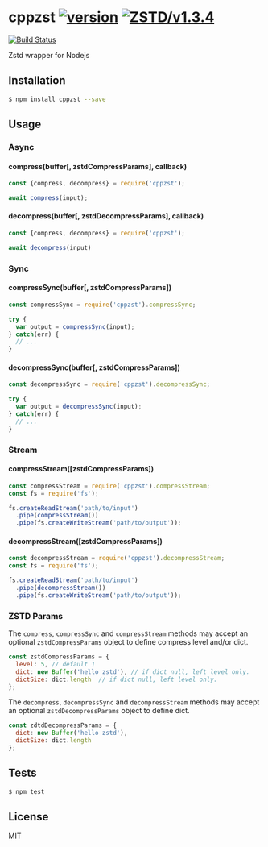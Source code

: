 cppzst [![version](https://img.shields.io/npm/v/cppzst.svg)](https://www.npmjs.com/package/cppzst) [![ZSTD/v1.3.4](https://img.shields.io/badge/ZSTD-v1.3.4-green.svg)](https://github.com/facebook/zstd/releases/tag/v1.4.5)
=====

[![Build Status][1]][2]

[1]: https://travis-ci.org/zwb-ict/cppzst.svg?branch=master
[2]: https://travis-ci.org/zwb-ict/cppzst

Zstd wrapper for Nodejs

## Installation

```bash
$ npm install cppzst --save
```

## Usage

### Async

#### compress(buffer[, zstdCompressParams], callback)

```javascript
const {compress, decompress} = require('cppzst');

await compress(input);

```
#### decompress(buffer[, zstdDecompressParams], callback)

```javascript
const {compress, decompress} = require('cppzst');

await decompress(input)
```

### Sync

#### compressSync(buffer[, zstdCompressParams])

```javascript
const compressSync = require('cppzst').compressSync;

try {
  var output = compressSync(input);
} catch(err) {
  // ...
}
```

#### decompressSync(buffer[, zstdCompressParams])

```javascript
const decompressSync = require('cppzst').decompressSync;

try {
  var output = decompressSync(input);
} catch(err) {
  // ...
}
```

### Stream

#### compressStream([zstdCompressParams])

```javascript
const compressStream = require('cppzst').compressStream;
const fs = require('fs');

fs.createReadStream('path/to/input')
  .pipe(compressStream())
  .pipe(fs.createWriteStream('path/to/output'));
```

#### decompressStream([zstdCompressParams])

```javascript
const decompressStream = require('cppzst').decompressStream;
const fs = require('fs');

fs.createReadStream('path/to/input')
  .pipe(decompressStream())
  .pipe(fs.createWriteStream('path/to/output'));
```

### ZSTD Params

The `compress`, `compressSync` and `compressStream` methods may accept an optional `zstdCompressParams` object to define compress level and/or dict.

```javascript
const zstdCompressParams = {
  level: 5, // default 1
  dict: new Buffer('hello zstd'), // if dict null, left level only.
  dictSize: dict.length  // if dict null, left level only.
};
```

The `decompress`, `decompressSync` and `decompressStream` methods may accept an optional `zstdDecompressParams` object to define dict.

```javascript
const zdtdDecompressParams = {
  dict: new Buffer('hello zstd'),
  dictSize: dict.length
};
```

## Tests

```sh
$ npm test
```

## License
MIT
